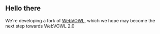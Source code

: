 ## Hello there

We're developing a fork of [WebVOWL](https://github.com/VisualDataWeb/WebVOWL), which we hope may become the next step towards WebVOWL 2.0
